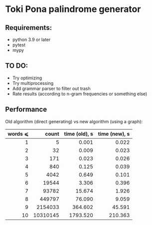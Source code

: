 # Toki Pona palindrome generator

## Requirements:

- python 3.9 or later
- pytest
- mypy

## TO DO:

- Try optimizing
- Try multiprocessing
- Add grammar parser to filter out trash
- Rate results (according to n-gram frequencies or something else)


## Performance

Old algorithm (direct generating) vs new algorithm (using a graph):

|words ⩽|    count |time (old), s|time (new), s|
|------:|---------:|------------:|------------:|
|     1 |        5 |       0.001 |       0.022 |
|     2 |       32 |       0.009 |       0.023 |
|     3 |      171 |       0.023 |       0.026 |
|     4 |      840 |       0.125 |       0.039 |
|     5 |     4042 |       0.649 |       0.101 |
|     6 |    19544 |       3.306 |       0.396 |
|     7 |    93782 |      15.674 |       1.926 |
|     8 |   449797 |      76.090 |       9.059 |
|     9 |  2154033 |     364.602 |      45.591 |
|    10 | 10310145 |    1793.520 |     210.363 |
